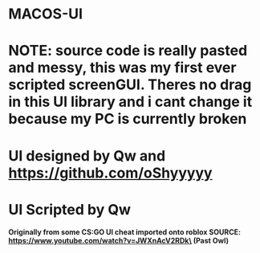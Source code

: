 # MACOS-UI

# NOTE: source code is really pasted and messy, this was my first ever scripted screenGUI. Theres no drag in this UI library and i cant change it because my PC is currently broken 

# UI designed by Qw and https://github.com/oShyyyyy

# UI Scripted by Qw





**Originally from some CS:GO UI cheat imported onto roblox SOURCE: https://www.youtube.com/watch?v=JWXnAcV2RDk\ (Past Owl)**


